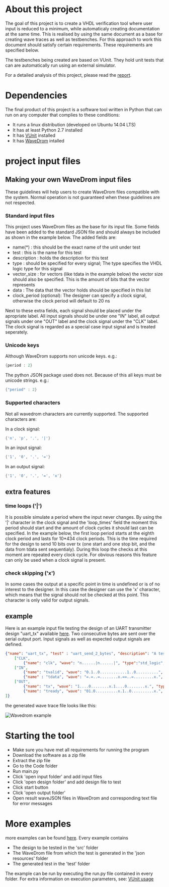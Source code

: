 # About this project

The goal of this project is to create a VHDL verification tool where user input is reduced to a minimum, while automaticaly creating documentation at the same time. This is realised by using the same document as a base for creating wave traces as well as testbenches. For this approach to work this document should satisfy certain requirements. These requirements are specified below.

The testbenches being created are based on VUnit. They hold unit tests that can are automatically run using an external simulator.

For a detailed analysis of this project, please read the [report](https://github.ugent.be/wseldesl/Thesis/blob/master/Report/Thesis.pdf).

# Dependencies
The final product of this project is a software tool written in Python that can run on any computer that complies to these conditions:
 * It runs a linux distribution (developed on Ubuntu 14.04 LTS)
 * It has at least Python 2.7 installed
 * It has [VUnit](http://vunit.github.io/documentation) installed
 * It has [WaveDrom](www.wavedrom.com) intalled
 
# project input files
## Making your own WaveDrom input files
These guidelines will help users to create WaveDrom files compatible with the system. Normal operation is not guaranteed when these guidelines are not respected.

### Standard input files
This project uses WaveDrom files as the base for its input file. Some fields have been added to the standard JSON file and should always be included as shown in the example below. The added fields are:
* name(*) : this should be the exact name of the unit under test
* test : this is the name for this test
* description : holds the description for this test
* type : should be specified for every signal; The type specifies the VHDL logic type for this signal
* vector_size : for vectors (like tdata in the example below) the vector size should also be specified. This is the amount of bits that the vector represents
* data : The data that the vector holds should be specified in this list
* clock_period (optional): The designer can specify a clock signal, otherwise the clock period will default to 20 ns

Next to these extra fields, each signal should be placed under the apropriate label. All input signals should be under one "IN" label, all output signals under one "OUT" label and the clock signal under the "CLK" label. The clock signal is regarded as a special case input signal and is treated seperately.
### Unicode keys
Although WaveDrom supports non unicode keys. e.g.:
```java
{period : 2}
```
The python JSON package used does not. Because of this all keys must be unicode strings. e.g.:
```java
{"period" : 2}
```
### Supported characters
Not all wavedrom characters are currently supported. The supported characters are:

In a clock signal:
```java
{'n', 'p', '.', '|'}
```
In an input signal: 
```java
{'1', '0', '.', '='}
```
In an output signal: 
```java
{'1', '0', '.', '=', 'x'}
```
## extra features
### time loops ('|')
It is possible simulate a period where the input never changes. By using the '|' character in the clock signal and the 'loop_times' field the moment this period should start and the amount of clock cycles it should last can be specified. In the example below, the first loop period starts at the eighth clock period and lasts for 10*434 clock periods. This is the time required for the design to send 10 bits over tx (one start and one stop bit, and the data from tdata sent sequentialy). During this loop the checks at this moment are repeated every clock cycle. For obvious reasons this feature can only be used when a clock signal is present.

### check skipping ('x')
In some cases the output at a specific point in time is undefined or is of no interest to the designer. In this case the designer can use the 'x' character, which means that the signal should not be checked at this point. This character is only valid for output signals.


## example
Here is an example input file testing the design of an UART transmitter design "uart_tx" available [here](https://github.ugent.be/wseldesl/Thesis/tree/master/examples/uart/vhdl_files/src). Two consecutive bytes are sent over the serial output port. Input signals as well as expected output signals are defined.

```json
{"name": "uart_tx", "test" : "uart_send_2_bytes", "description": "A test for sending two consecutive bytes with an parallel to serial uart", "signal": [
	["CLK",
		{"name": "clk", "wave": "n......|n......|", "type":"std_logic", "period": "2", "clock_period": "10", "loop_times" : ["10*434", "10*434"]}],
	["IN",
		{"name": "tvalid", "wave": "0.1..0............1..0..........", "type": "std_logic"},
		{"name" : "tdata", "wave": "=.=..=........x.==..=.........x.", "data": ["0", "249", "0", "0", "127", "0"], "type" : "std_logic_vector", "vector_size" : "8"}],
	["OUT",
		{"name": "tx", "wave": "1....0........x.1....0........x.", "type": "std_logic"},
		{"name": "tready", "wave": "01.0..........x.1..0..........x.", "type": "std_logic"}]
]}
```
the generated wave trace file looks like this:

![Wavedrom example](https://github.ugent.be/wseldesl/Thesis/blob/master/Report/images/uart_2_bytes_failing.png)

# Starting the tool
 * Make sure you have met all requirements for running the program 
 * Download the software as a zip file
 * Extract the zip file
 * Go to the Code folder
 * Run main.py
 * Click 'open input folder' and add input files
 * Click 'open design folder' and add design file to test
 * Click start button
 * Click 'open output folder'
 * Open result waveJSON files in WaveDrom and corresponding text file for error messages

# More examples
more examples can be found [here](https://github.ugent.be/wseldesl/Thesis/tree/master/examples). Every example contains 
 * The design to be tested in the 'src' folder
 * The WaveDrom file from which the test is generated in the 'json resources' folder
 * The generated test in the 'test' folder

The example can be run by executing the run.py file contained in every folder. For extra information on execution parameters, see: [VUnit usage](http://vunit.github.io/cli.html#usage)

